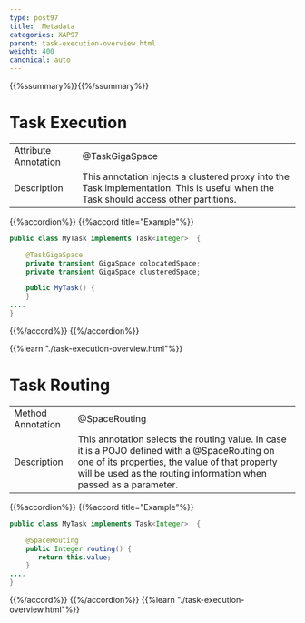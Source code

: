 ```yaml
---
type: post97
title:  Metadata
categories: XAP97
parent: task-execution-overview.html
weight: 400
canonical: auto
---
```


{{%ssummary%}}{{%/ssummary%}}


# Task Execution

|                   |                       |
|-------------------|-----------------------|
|Attribute Annotation|@TaskGigaSpace   |
|Description         | This annotation injects a clustered proxy into the Task implementation. This is useful when the Task should access other partitions.   |


{{%accordion%}}
{{%accord title="Example"%}}

```java
public class MyTask implements Task<Integer>  {

    @TaskGigaSpace
    private transient GigaSpace colocatedSpace;
    private transient GigaSpace clusteredSpace;

    public MyTask() {
    }
....
}
```
{{%/accord%}}
{{%/accordion%}}

{{%learn "./task-execution-overview.html"%}}


# Task Routing

|                   |                       |
|-------------------|-----------------------|
|Method Annotation|@SpaceRouting  |
|Description         | This annotation selects the routing value. In case it is a POJO defined with a @SpaceRouting on one of its properties, the value of that property will be used as the routing information when passed as a parameter.   |


{{%accordion%}}
{{%accord title="Example"%}}

```java
public class MyTask implements Task<Integer>  {

    @SpaceRouting
    public Integer routing() {
       return this.value;
    }
....
}
```
{{%/accord%}}
{{%/accordion%}}
{{%learn "./task-execution-overview.html"%}}
